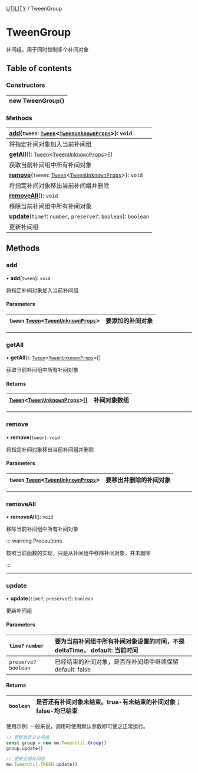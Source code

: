 [UTILITY](../groups/Core.UTILITY.md) / TweenGroup

# TweenGroup <Badge type="tip" text="Class" /> <Score text="TweenGroup" />

<p class="content-big">

补间组，用于同时控制多个补间对象

</p>

## Table of contents

### Constructors <Score text="Constructors" /> 
| **new TweenGroup**()  |
| :----- |

### Methods <Score text="Methods" /> 
| **[add](mw.TweenGroup.md#add)**(`tween`: [`Tween`](mw.Tween.md)<[`TweenUnknownProps`](../modules/Core.mw.md#tweenunknownprops)\>): `void`  |
| :-----|
| 将指定补间对象加入当前补间组|
| **[getAll](mw.TweenGroup.md#getall)**(): [`Tween`](mw.Tween.md)<[`TweenUnknownProps`](../modules/Core.mw.md#tweenunknownprops)\>[]  |
| 获取当前补间组中所有补间对象|
| **[remove](mw.TweenGroup.md#remove)**(`tween`: [`Tween`](mw.Tween.md)<[`TweenUnknownProps`](../modules/Core.mw.md#tweenunknownprops)\>): `void`  |
| 将指定补间对象移出当前补间组并删除|
| **[removeAll](mw.TweenGroup.md#removeall)**(): `void`  |
| 移除当前补间组中所有补间对象|
| **[update](mw.TweenGroup.md#update)**(`time?`: `number`, `preserve?`: `boolean`): `boolean`  |
| 更新补间组|

## Methods

### add <Score text="add" /> 

• **add**(`tween`): `void` 

将指定补间对象加入当前补间组

#### Parameters

| `tween` [`Tween`](mw.Tween.md)<[`TweenUnknownProps`](../modules/Core.mw.md#tweenunknownprops)\> |  要添加的补间对象 |
| :------ | :------ |



___

### getAll <Score text="getAll" /> 

• **getAll**(): [`Tween`](mw.Tween.md)<[`TweenUnknownProps`](../modules/Core.mw.md#tweenunknownprops)\>[] 

获取当前补间组中所有补间对象

#### Returns

| [`Tween`](mw.Tween.md)<[`TweenUnknownProps`](../modules/Core.mw.md#tweenunknownprops)\>[] | 补间对象数组 |
| :------ | :------ |


___

### remove <Score text="remove" /> 

• **remove**(`tween`): `void` 

将指定补间对象移出当前补间组并删除

#### Parameters

| `tween` [`Tween`](mw.Tween.md)<[`TweenUnknownProps`](../modules/Core.mw.md#tweenunknownprops)\> |  要移出并删除的补间对象 |
| :------ | :------ |



___

### removeAll <Score text="removeAll" /> 

• **removeAll**(): `void` 

移除当前补间组中所有补间对象



::: warning Precautions

按照当前函数的实现，只是从补间组中移除补间对象，并未删除

:::

___

### update <Score text="update" /> 

• **update**(`time?`, `preserve?`): `boolean` 

更新补间组

#### Parameters

| `time?` `number` |  要为当前补间组中所有补间对象设置的时间，不是deltaTime。 default: 当前时间 |
| :------ | :------ |
| `preserve?` `boolean` |  已经结束的补间对象，是否在补间组中继续保留 default: false |

#### Returns

| `boolean` | 是否还有补间对象未结束。true-有未结束的补间对象；false-均已结束 |
| :------ | :------ |


<p style="font-size: 14px;">

使用示例: 一般来说，调用时使用默认参数即可使之正常运行。

</p>

```ts
// 更新自定义补间组
const group = new mw.TweenUtil.Group()
group.update()

// 更新全局补间组
mw.TweenUtil.TWEEN.update()
```
